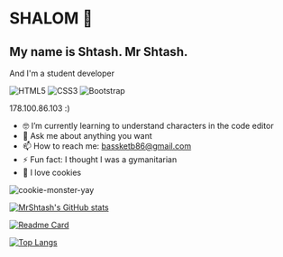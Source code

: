 # SHALOM 👋

## My name is Shtash. Mr Shtash.

And I'm a student developer

![HTML5](https://img.shields.io/badge/html5-%23E34F26.svg?style=for-the-badge&logo=html5&logoColor=white)
![CSS3](https://img.shields.io/badge/css3-%231572B6.svg?style=for-the-badge&logo=css3&logoColor=white)
![Bootstrap](https://img.shields.io/badge/bootstrap-%23563D7C.svg?style=for-the-badge&logo=bootstrap&logoColor=white)

178.100.86.103 :)

- 🤓 I’m currently learning to understand characters in the code editor
- 💬 Ask me about anything you want
- 📫 How to reach me: bassketb86@gmail.com
- ⚡ Fun fact: I thought I was a gymanitarian
- 🍪 I love cookies

![cookie-monster-yay](https://user-images.githubusercontent.com/125918419/222141306-8bb0f3cd-8a0f-4c6a-93a1-7797495f1136.gif)

[![MrShtash's GitHub stats](https://github-readme-stats.vercel.app/api?username=MrShtash)](https://github.com/mrshtash/github-readme-stats&show_icons=true&theme=dark)

[![Readme Card](https://github-readme-stats.vercel.app/api/pin/?username=mrshtash&repo=github-readme-stats)](https://github.com/mrshtash/github-readme-stats)

[![Top Langs](https://github-readme-stats.vercel.app/api/top-langs/?username=mrshtash)](https://github.com/mrshtash/github-readme-stats)


